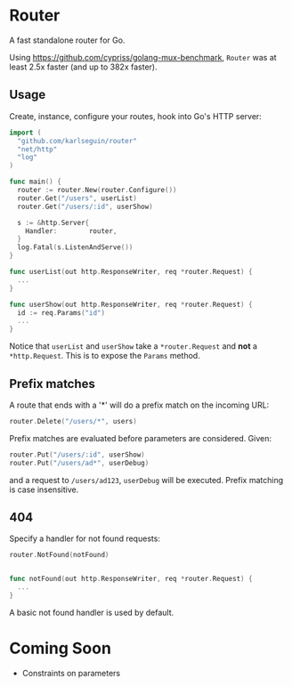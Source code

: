 # Router

A fast standalone router for Go.

Using <https://github.com/cypriss/golang-mux-benchmark>, `Router` was at least 2.5x faster (and up to 382x faster).

## Usage

Create, instance, configure your routes, hook into Go's HTTP server:

```go
import (
  "github.com/karlseguin/router"
  "net/http"
  "log"
)

func main() {
  router := router.New(router.Configure())
  router.Get("/users", userList)
  router.Get("/users/:id", userShow)

  s := &http.Server{
    Handler:        router,
  }
  log.Fatal(s.ListenAndServe())
}

func userList(out http.ResponseWriter, req *router.Request) {
  ...
}

func userShow(out http.ResponseWriter, req *router.Request) {
  id := req.Params("id")
  ...
}
```

Notice that `userList` and `userShow` take a `*router.Request` and **not** a `*http.Request`. This is to expose the `Params` method.

## Prefix matches

A route that ends with a '*' will do a prefix match on the incoming URL:

```go
router.Delete("/users/*", users)
```

Prefix matches are evaluated before parameters are considered. Given:


```go
router.Put("/users/:id", userShow)
router.Put("/users/ad*", userDebug)
```

and a request to `/users/ad123`, `userDebug` will be executed. Prefix matching is case insensitive.

## 404

Specify a handler for not found requests:

```go
router.NotFound(notFound)


func notFound(out http.ResponseWriter, req *router.Request) {
  ...
}
```

A basic not found handler is used by default.

# Coming Soon
* Constraints on parameters
